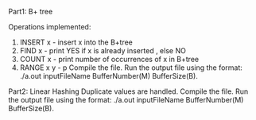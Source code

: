 Part1: B+ tree

Operations implemented:
1. INSERT x - insert x into the B+tree
2. FIND x - print YES if x is already inserted , else NO
3. COUNT x - print number of occurrences of x in B+tree
4. RANGE x y - p
Compile the file.
Run the output file using the format:
./a.out inputFileName BufferNumber(M) BufferSize(B).


Part2: Linear Hashing
Duplicate values are handled.
Compile the file.
Run the output file using the format:
./a.out inputFileName BufferNumber(M) BufferSize(B).
